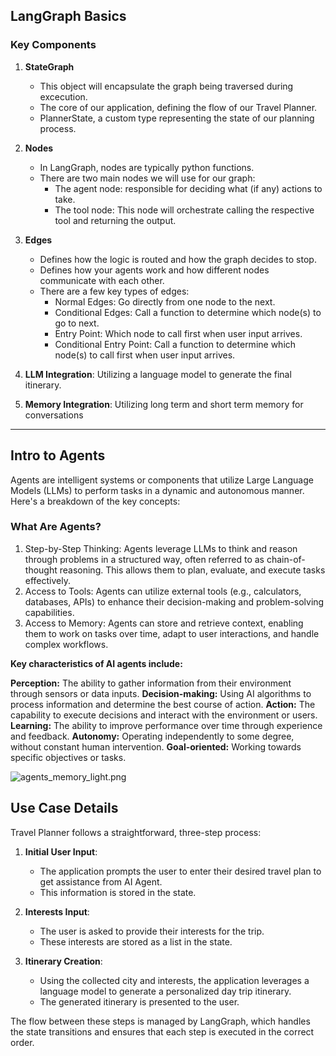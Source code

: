 ## LangGraph Basics

### Key Components

1. **StateGraph**
   - This object will encapsulate the graph being traversed during excecution.
   - The core of our application, defining the flow of our Travel Planner.
   - PlannerState, a custom type representing the state of our planning process.

2. **Nodes**
    - In LangGraph, nodes are typically python functions.
    - There are two main nodes we will use for our graph:
        - The agent node: responsible for deciding what (if any) actions to take.
        - The tool node: This node will orchestrate calling the respective tool and returning the output. 
4. **Edges**
   - Defines how the logic is routed and how the graph decides to stop.
   - Defines how your agents work and how different nodes communicate with each other.
   - There are a few key types of edges:
        - Normal Edges: Go directly from one node to the next.
        - Conditional Edges: Call a function to determine which node(s) to go to next.
        - Entry Point: Which node to call first when user input arrives.
        - Conditional Entry Point: Call a function to determine which node(s) to call first when user input arrives.

4. **LLM Integration**: Utilizing a language model to generate the final itinerary.
5. **Memory Integration**: Utilizing long term and short term memory for conversations

---

## Intro to Agents

Agents are intelligent systems or components that utilize Large Language Models (LLMs) to perform tasks in a dynamic and autonomous manner. Here's a breakdown of the key concepts:

### What Are Agents?
1. Step-by-Step Thinking: Agents leverage LLMs to think and reason through problems in a structured way, often referred to as chain-of-thought reasoning. This allows them to plan, evaluate, and execute tasks effectively.
2. Access to Tools: Agents can utilize external tools (e.g., calculators, databases, APIs) to enhance their decision-making and problem-solving capabilities.
3. Access to Memory: Agents can store and retrieve context, enabling them to work on tasks over time, adapt to user interactions, and handle complex workflows.

**Key characteristics of AI agents include:**

**Perception:** The ability to gather information from their environment through sensors or data inputs.
**Decision-making:** Using AI algorithms to process information and determine the best course of action.
**Action:** The capability to execute decisions and interact with the environment or users.
**Learning:** The ability to improve performance over time through experience and feedback.
**Autonomy:** Operating independently to some degree, without constant human intervention.
**Goal-oriented:** Working towards specific objectives or tasks.

![agents_memory_light.png](attachment:agents_memory_light.png)

## Use Case Details

Travel Planner follows a straightforward, three-step process:

1. **Initial User Input**: 
   - The application prompts the user to enter their desired travel plan to get assistance from AI Agent.
   - This information is stored in the state.

2. **Interests Input**:
   - The user is asked to provide their interests for the trip.
   - These interests are stored as a list in the state.

3. **Itinerary Creation**:
   - Using the collected city and interests, the application leverages a language model to generate a personalized day trip itinerary.
   - The generated itinerary is presented to the user.

The flow between these steps is managed by LangGraph, which handles the state transitions and ensures that each step is executed in the correct order.

